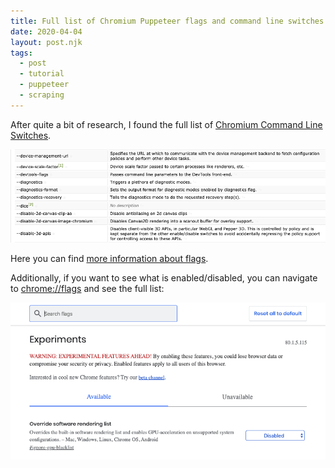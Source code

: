 ```yaml
---
title: Full list of Chromium Puppeteer flags and command line switches
date: 2020-04-04
layout: post.njk
tags:
  - post
  - tutorial
  - puppeteer
  - scraping
---
```


After quite a bit of research, I found the full list of [Chromium Command Line Switches](https://peter.sh/experiments/chromium-command-line-switches/).

![chromium-flags.png](/assets/images/posts/chromium-flags.png)

Here you can find [more information about flags](https://www.chromium.org/developers/how-tos/run-chromium-with-flags).

Additionally, if you want to see what is enabled/disabled, you can navigate to [chrome://flags](chrome://flags) and see the full list:

![chrome-flags.png](/assets/images/posts/chrome-flags.png)
